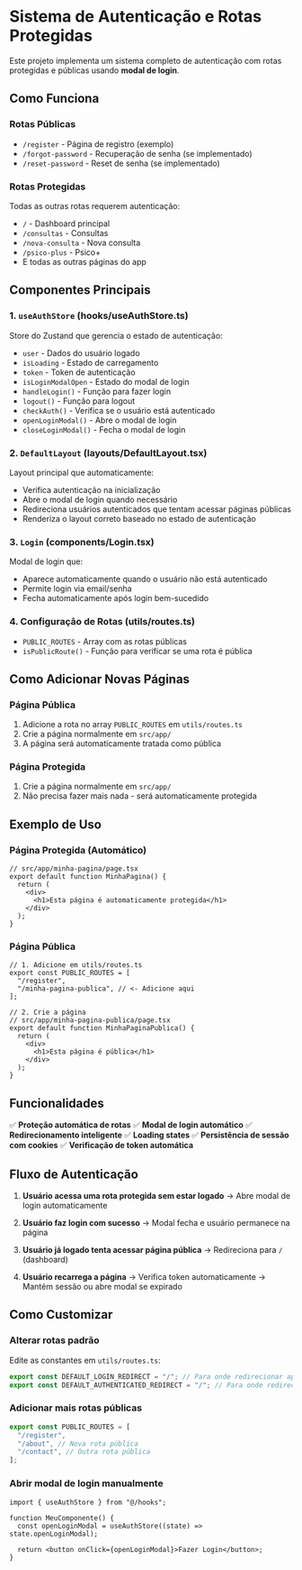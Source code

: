 # Sistema de Autenticação e Rotas Protegidas

Este projeto implementa um sistema completo de autenticação com rotas protegidas e públicas usando **modal de login**.

## Como Funciona

### Rotas Públicas

- `/register` - Página de registro (exemplo)
- `/forgot-password` - Recuperação de senha (se implementado)
- `/reset-password` - Reset de senha (se implementado)

### Rotas Protegidas

Todas as outras rotas requerem autenticação:

- `/` - Dashboard principal
- `/consultas` - Consultas
- `/nova-consulta` - Nova consulta
- `/psico-plus` - Psico+
- E todas as outras páginas do app

## Componentes Principais

### 1. `useAuthStore` (hooks/useAuthStore.ts)

Store do Zustand que gerencia o estado de autenticação:

- `user` - Dados do usuário logado
- `isLoading` - Estado de carregamento
- `token` - Token de autenticação
- `isLoginModalOpen` - Estado do modal de login
- `handleLogin()` - Função para fazer login
- `logout()` - Função para logout
- `checkAuth()` - Verifica se o usuário está autenticado
- `openLoginModal()` - Abre o modal de login
- `closeLoginModal()` - Fecha o modal de login

### 2. `DefaultLayout` (layouts/DefaultLayout.tsx)

Layout principal que automaticamente:

- Verifica autenticação na inicialização
- Abre o modal de login quando necessário
- Redireciona usuários autenticados que tentam acessar páginas públicas
- Renderiza o layout correto baseado no estado de autenticação

### 3. `Login` (components/Login.tsx)

Modal de login que:

- Aparece automaticamente quando o usuário não está autenticado
- Permite login via email/senha
- Fecha automaticamente após login bem-sucedido

### 4. Configuração de Rotas (utils/routes.ts)

- `PUBLIC_ROUTES` - Array com as rotas públicas
- `isPublicRoute()` - Função para verificar se uma rota é pública

## Como Adicionar Novas Páginas

### Página Pública

1. Adicione a rota no array `PUBLIC_ROUTES` em `utils/routes.ts`
2. Crie a página normalmente em `src/app/`
3. A página será automaticamente tratada como pública

### Página Protegida

1. Crie a página normalmente em `src/app/`
2. Não precisa fazer mais nada - será automaticamente protegida

## Exemplo de Uso

### Página Protegida (Automático)

```tsx
// src/app/minha-pagina/page.tsx
export default function MinhaPagina() {
  return (
    <div>
      <h1>Esta página é automaticamente protegida</h1>
    </div>
  );
}
```

### Página Pública

```tsx
// 1. Adicione em utils/routes.ts
export const PUBLIC_ROUTES = [
  "/register",
  "/minha-pagina-publica", // <- Adicione aqui
];

// 2. Crie a página
// src/app/minha-pagina-publica/page.tsx
export default function MinhaPaginaPublica() {
  return (
    <div>
      <h1>Esta página é pública</h1>
    </div>
  );
}
```

## Funcionalidades

✅ **Proteção automática de rotas**
✅ **Modal de login automático**
✅ **Redirecionamento inteligente**
✅ **Loading states**
✅ **Persistência de sessão com cookies**
✅ **Verificação de token automática**

## Fluxo de Autenticação

1. **Usuário acessa uma rota protegida sem estar logado**
   → Abre modal de login automaticamente

2. **Usuário faz login com sucesso**
   → Modal fecha e usuário permanece na página

3. **Usuário já logado tenta acessar página pública**
   → Redireciona para `/` (dashboard)

4. **Usuário recarrega a página**
   → Verifica token automaticamente
   → Mantém sessão ou abre modal se expirado

## Como Customizar

### Alterar rotas padrão

Edite as constantes em `utils/routes.ts`:

```typescript
export const DEFAULT_LOGIN_REDIRECT = "/"; // Para onde redirecionar após login
export const DEFAULT_AUTHENTICATED_REDIRECT = "/"; // Para onde redirecionar usuários logados
```

### Adicionar mais rotas públicas

```typescript
export const PUBLIC_ROUTES = [
  "/register",
  "/about", // Nova rota pública
  "/contact", // Outra rota pública
];
```

### Abrir modal de login manualmente

```tsx
import { useAuthStore } from "@/hooks";

function MeuComponente() {
  const openLoginModal = useAuthStore((state) => state.openLoginModal);

  return <button onClick={openLoginModal}>Fazer Login</button>;
}
```

